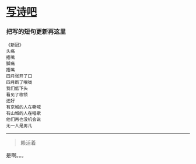 # [写诗吧](https://github.com/yihong0618/gitblog/issues/254)

### 把写的短句更新再这里

```
《新冠》
头痛
捂嘴
脚痛
捂嘴
四月张开了口
四月断了喉咙
我们低下头
看见了枷锁
还好
有京城的人在嘶喊
有山城的人在唱歌
他们再也没机会说
无一人是男儿
```


---

> 赖活着

是啊。。。